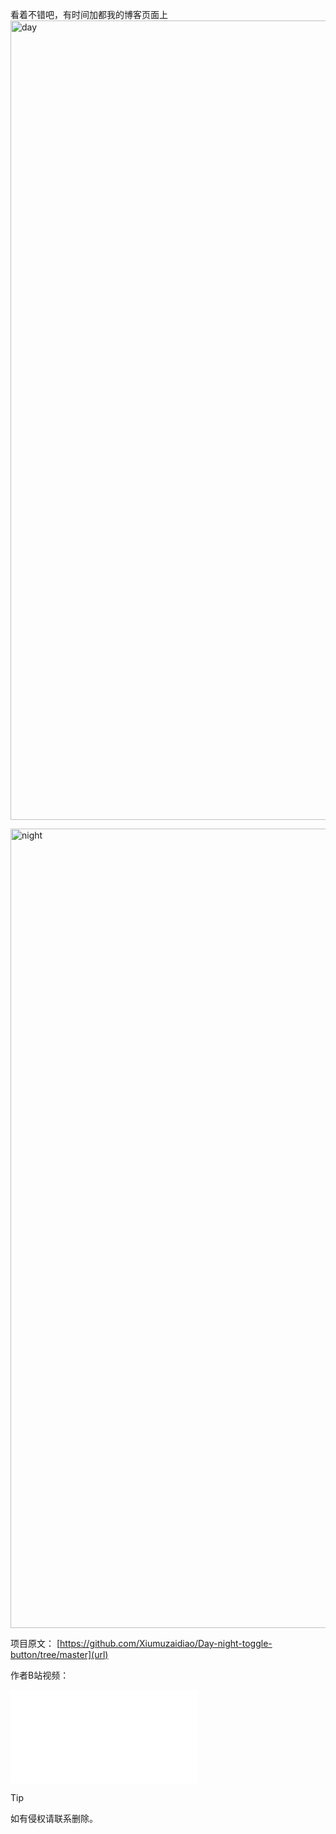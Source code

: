 看着不错吧，有时间加都我的博客页面上
<img width="1279" alt="day" src="https://github.com/user-attachments/assets/b1e13184-2769-42d1-a788-4ab6c2623dcc">

<img width="1279" alt="night" src="https://github.com/user-attachments/assets/64d58dc7-a9f8-4c47-a079-0a25c9c5e2ff">

项目原文：
[https://github.com/Xiumuzaidiao/Day-night-toggle-button/tree/master](url)

作者B站视频：
<iframe src="//player.bilibili.com/player.html?aid=999619023&bvid=BV1N44y1c7um&cid=1229130081&page=1"scrolling="no" border="0" frameborder="no" framespacing="0" allowfullscreen="true"> </iframe>

> [!TIP]
> 如有侵权请联系删除。